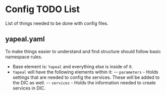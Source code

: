 # Config TODO List #

List of things needed to be done with config files.

## yapeal.yaml ##

To make things easier to understand and find structure should follow basic
namespace rules.

- Base element is: ```Yapeal``` and everything else is inside of it.
- ```Yapeal``` will have the following elements within it:
-- ```parameters``` - Holds settings that are needed to config the services.
        These will be added to the DIC as well.
-- ```services``` - Holds the information needed to create services in DIC.
